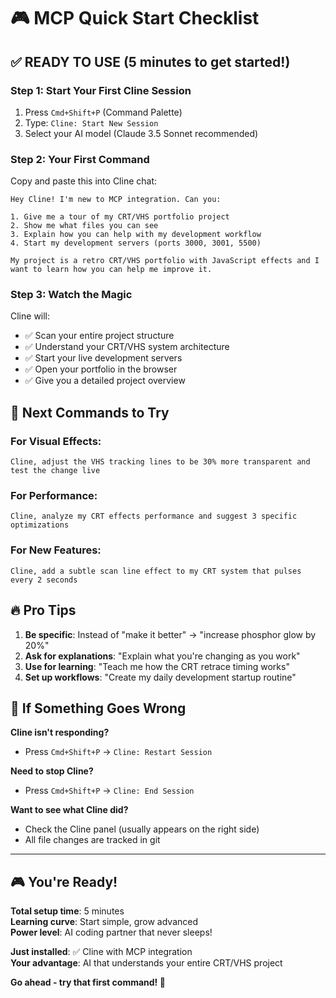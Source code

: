 # 🎮 MCP Quick Start Checklist

## ✅ READY TO USE (5 minutes to get started!)

### Step 1: Start Your First Cline Session
1. Press `Cmd+Shift+P` (Command Palette)
2. Type: `Cline: Start New Session`
3. Select your AI model (Claude 3.5 Sonnet recommended)

### Step 2: Your First Command
Copy and paste this into Cline chat:

```
Hey Cline! I'm new to MCP integration. Can you:

1. Give me a tour of my CRT/VHS portfolio project
2. Show me what files you can see
3. Explain how you can help with my development workflow
4. Start my development servers (ports 3000, 3001, 5500)

My project is a retro CRT/VHS portfolio with JavaScript effects and I want to learn how you can help me improve it.
```

### Step 3: Watch the Magic
Cline will:
- ✅ Scan your entire project structure
- ✅ Understand your CRT/VHS system architecture  
- ✅ Start your live development servers
- ✅ Open your portfolio in the browser
- ✅ Give you a detailed project overview

## 🎯 Next Commands to Try

### For Visual Effects:
```
Cline, adjust the VHS tracking lines to be 30% more transparent and test the change live
```

### For Performance:
```
Cline, analyze my CRT effects performance and suggest 3 specific optimizations
```

### For New Features:
```
Cline, add a subtle scan line effect to my CRT system that pulses every 2 seconds
```

## 🔥 Pro Tips

1. **Be specific**: Instead of "make it better" → "increase phosphor glow by 20%"
2. **Ask for explanations**: "Explain what you're changing as you work"
3. **Use for learning**: "Teach me how the CRT retrace timing works"
4. **Set up workflows**: "Create my daily development startup routine"

## 🚨 If Something Goes Wrong

**Cline isn't responding?**
- Press `Cmd+Shift+P` → `Cline: Restart Session`

**Need to stop Cline?**
- Press `Cmd+Shift+P` → `Cline: End Session`

**Want to see what Cline did?**
- Check the Cline panel (usually appears on the right side)
- All file changes are tracked in git

---

## 🎮 You're Ready!

**Total setup time**: 5 minutes  
**Learning curve**: Start simple, grow advanced  
**Power level**: AI coding partner that never sleeps! 

**Just installed**: ✅ Cline with MCP integration  
**Your advantage**: AI that understands your entire CRT/VHS project

**Go ahead - try that first command! 🚀**
